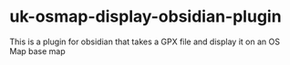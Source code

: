 # uk-osmap-display-obsidian-plugin
This is a plugin for obsidian that takes a GPX file and display it on an OS Map base map
